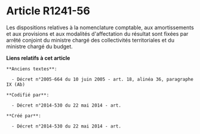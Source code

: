 # Article R1241-56

Les dispositions relatives à la nomenclature comptable, aux amortissements et aux provisions et aux modalités d'affectation
du résultat sont fixées par arrêté conjoint du ministre chargé des collectivités territoriales et du ministre chargé du
budget.

**Liens relatifs à cet article**

	**Anciens textes**:

	  - Décret n°2005-664 du 10 juin 2005 - art. 18, alinéa 36, paragraphe IX (Ab)

	**Codifié par**:

	  - Décret n°2014-530 du 22 mai 2014 - art.

	**Créé par**:

	  - Décret n°2014-530 du 22 mai 2014 - art.
